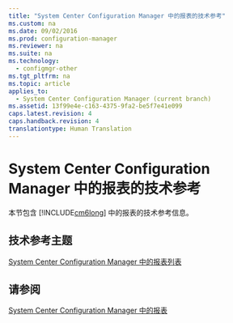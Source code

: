 ```yaml
---
title: "System Center Configuration Manager 中的报表的技术参考"
ms.custom: na
ms.date: 09/02/2016
ms.prod: configuration-manager
ms.reviewer: na
ms.suite: na
ms.technology: 
  - configmgr-other
ms.tgt_pltfrm: na
ms.topic: article
applies_to: 
  - System Center Configuration Manager (current branch)
ms.assetid: 13f99e4e-c163-4375-9fa2-be5f7e41e099
caps.latest.revision: 4
caps.handback.revision: 4
translationtype: Human Translation
---
```

# System Center Configuration Manager 中的报表的技术参考
本节包含 [!INCLUDE[cm6long](../LocTest/includes/cm6long_md.md)] 中的报表的技术参考信息。  
  
## 技术参考主题  
 [System Center Configuration Manager 中的报表列表](../LocTest/List-of-reports-in-System-Center-Configuration-Manager.md)  
  
## 请参阅  
 [System Center Configuration Manager 中的报表](../LocTest/Reporting-in-System-Center-Configuration-Manager.md)